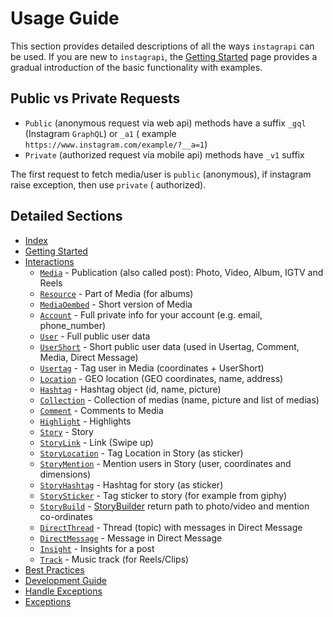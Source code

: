 # Usage Guide

This section provides detailed descriptions of all the ways `instagrapi` can be used. If you are new to `instagrapi`,
the
[Getting Started](../getting-started.md) page provides a gradual introduction of the basic functionality with examples.

## Public vs Private Requests

* `Public` (anonymous request via web api) methods have a suffix `_gql` (Instagram `GraphQL`) or `_a1` (
  example `https://www.instagram.com/example/?__a=1`)
* `Private` (authorized request via mobile api) methods have `_v1` suffix

The first request to fetch media/user is `public` (anonymous), if instagram raise exception, then use `private` (
authorized).

## Detailed Sections

* [Index](../index.md)
* [Getting Started](../getting-started.md)
* [Interactions](interactions.md)
    * [`Media`](media.md) - Publication (also called post): Photo, Video, Album, IGTV and Reels
    * [`Resource`](media.md) - Part of Media (for albums)
    * [`MediaOembed`](media.md) - Short version of Media
    * [`Account`](account.md) - Full private info for your account (e.g. email, phone_number)
    * [`User`](user.md) - Full public user data
    * [`UserShort`](user.md) - Short public user data (used in Usertag, Comment, Media, Direct Message)
    * [`Usertag`](user.md) - Tag user in Media (coordinates + UserShort)
    * [`Location`](location.md) - GEO location (GEO coordinates, name, address)
    * [`Hashtag`](hashtag.md) - Hashtag object (id, name, picture)
    * [`Collection`](collection.md) - Collection of medias (name, picture and list of medias)
    * [`Comment`](comment.md) - Comments to Media
    * [`Highlight`](highlight.md) - Highlights
    * [`Story`](story.md) - Story
    * [`StoryLink`](story.md) - Link (Swipe up)
    * [`StoryLocation`](story.md) - Tag Location in Story (as sticker)
    * [`StoryMention`](story.md) - Mention users in Story (user, coordinates and dimensions)
    * [`StoryHashtag`](story.md) - Hashtag for story (as sticker)
    * [`StorySticker`](story.md) - Tag sticker to story (for example from giphy)
    * [`StoryBuild`](story.md) - [StoryBuilder](https://github.com/subzeroid/instagrapi/blob/master/instagrapi/story.py)
      return path to photo/video and mention co-ordinates
    * [`DirectThread`](direct.md) - Thread (topic) with messages in Direct Message
    * [`DirectMessage`](direct.md) - Message in Direct Message
    * [`Insight`](insight.md) - Insights for a post
    * [`Track`](track.md) - Music track (for Reels/Clips)
* [Best Practices](best-practices.md)
* [Development Guide](../development-guide.md)
* [Handle Exceptions](handle_exception.md)
* [Exceptions](../exceptions.md)
